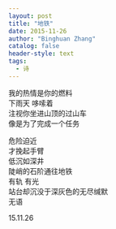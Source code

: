 ```yaml
---
layout: post
title: "地铁"
date: 2015-11-26
author: "Binghuan Zhang"
catalog: false
header-style: text
tags:
  - 诗
---
```


我的热情是你的燃料  
下雨天 哆嗦着  
注视你坐进山顶的过山车  
像是为了完成一个任务  

危险迫近  
才挽起手臂  
低沉如深井  
陡峭的石阶通往地铁  
有轨 有光  
站台却沉没于深灰色的无尽缄默  
无语  

15.11.26
